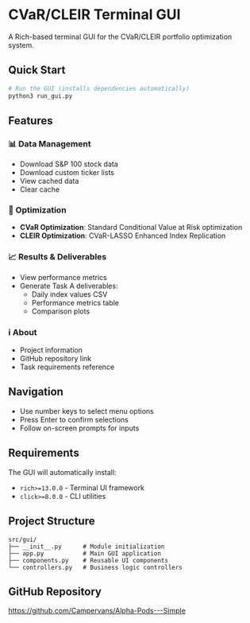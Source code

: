 # CVaR/CLEIR Terminal GUI

A Rich-based terminal GUI for the CVaR/CLEIR portfolio optimization system.

## Quick Start

```bash
# Run the GUI (installs dependencies automatically)
python3 run_gui.py
```

## Features

### 📊 Data Management
- Download S&P 100 stock data
- Download custom ticker lists
- View cached data
- Clear cache

### 🎯 Optimization
- **CVaR Optimization**: Standard Conditional Value at Risk optimization
- **CLEIR Optimization**: CVaR-LASSO Enhanced Index Replication

### 📈 Results & Deliverables
- View performance metrics
- Generate Task A deliverables:
  - Daily index values CSV
  - Performance metrics table
  - Comparison plots

### ℹ️ About
- Project information
- GitHub repository link
- Task requirements reference

## Navigation

- Use number keys to select menu options
- Press Enter to confirm selections
- Follow on-screen prompts for inputs

## Requirements

The GUI will automatically install:
- `rich>=13.0.0` - Terminal UI framework
- `click>=8.0.0` - CLI utilities

## Project Structure

```
src/gui/
├── __init__.py      # Module initialization
├── app.py           # Main GUI application
├── components.py    # Reusable UI components
└── controllers.py   # Business logic controllers
```

## GitHub Repository

https://github.com/Campervans/Alpha-Pods---Simple 